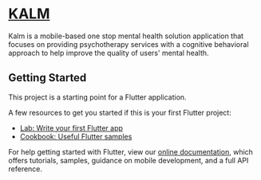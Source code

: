 # [KALM](https://drive.google.com/file/d/1HCmx3W5bhwunrmzBQwjWbG3ZtzIbPpT-/view?usp=sharing)

Kalm is a mobile-based one stop mental health solution application that focuses on providing psychotherapy services with a cognitive behavioral approach to help improve the quality of users' mental health.

## Getting Started

This project is a starting point for a Flutter application.

A few resources to get you started if this is your first Flutter project:

- [Lab: Write your first Flutter app](https://flutter.dev/docs/get-started/codelab)
- [Cookbook: Useful Flutter samples](https://flutter.dev/docs/cookbook)

For help getting started with Flutter, view our
[online documentation](https://flutter.dev/docs), which offers tutorials,
samples, guidance on mobile development, and a full API reference.

